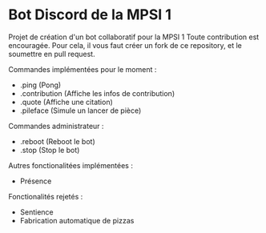 # Bot Discord de la MPSI 1

Projet de création d'un bot collaboratif pour la MPSI 1
Toute contribution est encouragée.
Pour cela, il vous faut créer un fork de ce repository, et le soumettre en pull request.


Commandes implémentées pour le moment :
 - .ping (Pong)
 - .contribution (Affiche les infos de contribution)
 - .quote (Affiche une citation)
 - .pileface (Simule un lancer de pièce)

Commandes administrateur :
 - .reboot (Reboot le bot)
 - .stop (Stop le bot)


Autres fonctionalitées implémentées :
 - Présence


Fonctionalités rejetés :
 - Sentience
 - Fabrication automatique de pizzas